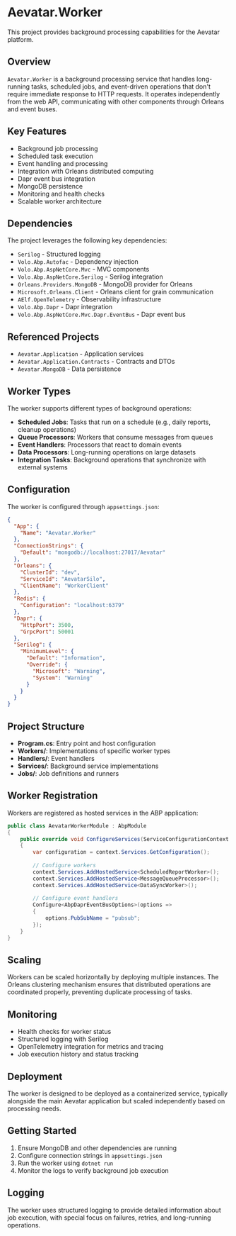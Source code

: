 # Aevatar.Worker

This project provides background processing capabilities for the Aevatar platform.

## Overview

`Aevatar.Worker` is a background processing service that handles long-running tasks, scheduled jobs, and event-driven operations that don't require immediate response to HTTP requests. It operates independently from the web API, communicating with other components through Orleans and event buses.

## Key Features

- Background job processing
- Scheduled task execution
- Event handling and processing
- Integration with Orleans distributed computing
- Dapr event bus integration
- MongoDB persistence
- Monitoring and health checks
- Scalable worker architecture

## Dependencies

The project leverages the following key dependencies:

- `Serilog` - Structured logging
- `Volo.Abp.Autofac` - Dependency injection
- `Volo.Abp.AspNetCore.Mvc` - MVC components
- `Volo.Abp.AspNetCore.Serilog` - Serilog integration
- `Orleans.Providers.MongoDB` - MongoDB provider for Orleans
- `Microsoft.Orleans.Client` - Orleans client for grain communication
- `AElf.OpenTelemetry` - Observability infrastructure
- `Volo.Abp.Dapr` - Dapr integration
- `Volo.Abp.AspNetCore.Mvc.Dapr.EventBus` - Dapr event bus

## Referenced Projects

- `Aevatar.Application` - Application services
- `Aevatar.Application.Contracts` - Contracts and DTOs
- `Aevatar.MongoDB` - Data persistence

## Worker Types

The worker supports different types of background operations:

- **Scheduled Jobs**: Tasks that run on a schedule (e.g., daily reports, cleanup operations)
- **Queue Processors**: Workers that consume messages from queues
- **Event Handlers**: Processors that react to domain events
- **Data Processors**: Long-running operations on large datasets
- **Integration Tasks**: Background operations that synchronize with external systems

## Configuration

The worker is configured through `appsettings.json`:

```json
{
  "App": {
    "Name": "Aevatar.Worker"
  },
  "ConnectionStrings": {
    "Default": "mongodb://localhost:27017/Aevatar"
  },
  "Orleans": {
    "ClusterId": "dev",
    "ServiceId": "AevatarSilo",
    "ClientName": "WorkerClient"
  },
  "Redis": {
    "Configuration": "localhost:6379"
  },
  "Dapr": {
    "HttpPort": 3500,
    "GrpcPort": 50001
  },
  "Serilog": {
    "MinimumLevel": {
      "Default": "Information",
      "Override": {
        "Microsoft": "Warning",
        "System": "Warning"
      }
    }
  }
}
```

## Project Structure

- **Program.cs**: Entry point and host configuration
- **Workers/**: Implementations of specific worker types
- **Handlers/**: Event handlers
- **Services/**: Background service implementations
- **Jobs/**: Job definitions and runners

## Worker Registration

Workers are registered as hosted services in the ABP application:

```csharp
public class AevatarWorkerModule : AbpModule
{
    public override void ConfigureServices(ServiceConfigurationContext context)
    {
        var configuration = context.Services.GetConfiguration();
        
        // Configure workers
        context.Services.AddHostedService<ScheduledReportWorker>();
        context.Services.AddHostedService<MessageQueueProcessor>();
        context.Services.AddHostedService<DataSyncWorker>();
        
        // Configure event handlers
        Configure<AbpDaprEventBusOptions>(options =>
        {
            options.PubSubName = "pubsub";
        });
    }
}
```

## Scaling

Workers can be scaled horizontally by deploying multiple instances. The Orleans clustering mechanism ensures that distributed operations are coordinated properly, preventing duplicate processing of tasks.

## Monitoring

- Health checks for worker status
- Structured logging with Serilog
- OpenTelemetry integration for metrics and tracing
- Job execution history and status tracking

## Deployment

The worker is designed to be deployed as a containerized service, typically alongside the main Aevatar application but scaled independently based on processing needs.

## Getting Started

1. Ensure MongoDB and other dependencies are running
2. Configure connection strings in `appsettings.json`
3. Run the worker using `dotnet run`
4. Monitor the logs to verify background job execution

## Logging

The worker uses structured logging to provide detailed information about job execution, with special focus on failures, retries, and long-running operations. 